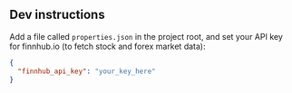 ## Dev instructions

Add a file called `properties.json` in the project root, and set your API key for finnhub.io (to fetch stock and forex market data):

```json
{
  "finnhub_api_key": "your_key_here"
}
```
